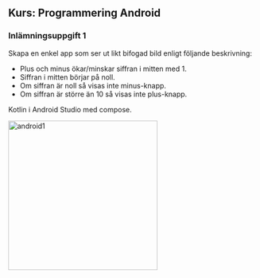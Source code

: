 ## Kurs: Programmering Android

### Inlämningsuppgift 1

Skapa en enkel app som ser ut likt bifogad bild enligt följande beskrivning: 

- Plus och minus ökar/minskar siffran i mitten med 1.
- Siffran i mitten börjar på noll.
- Om siffran är noll så visas inte minus-knapp.
- Om siffran är större än 10 så visas inte plus-knapp.

Kotlin i Android Studio med compose.

<img width="300"  alt="android1" src="https://github.com/user-attachments/assets/8863b106-5aea-41b3-9b65-628a250d6ac7" />
